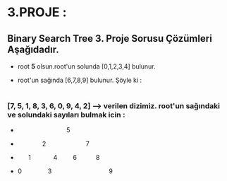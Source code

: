 # **3.PROJE :** 

## Binary Search Tree 3. Proje Sorusu Çözümleri Aşağıdadır.

- root **5** olsun.root'un solunda [0,1,2,3,4] bulunur. 

- root'un sağında [6,7,8,9] bulunur. Şöyle ki : <br><br>

###  [7, 5, 1, 8, 3, 6, 0, 9, 4, 2] --> verilen dizimiz. root'un sağındaki ve solundaki sayıları bulmak icin :

- &nbsp; &nbsp; &nbsp; &nbsp; &nbsp; &nbsp; &nbsp; &nbsp; &nbsp;  &nbsp; &nbsp; &nbsp;  &nbsp; &nbsp; 5 
- &nbsp; &nbsp; &nbsp; &nbsp; &nbsp; &nbsp;  &nbsp;  2           &nbsp; &nbsp; &nbsp; &nbsp; &nbsp;  &nbsp; &nbsp; &nbsp; &nbsp; &nbsp; &nbsp; 7 
- &nbsp; &nbsp; &nbsp; 1    &nbsp; &nbsp; &nbsp; &nbsp; &nbsp; &nbsp; 4             &nbsp; &nbsp; &nbsp; &nbsp; 6                 &nbsp; &nbsp; &nbsp; &nbsp; &nbsp; 8      

- 0  &nbsp; &nbsp; &nbsp; &nbsp; &nbsp; &nbsp; &nbsp; 3 &nbsp; &nbsp; &nbsp; &nbsp; &nbsp; &nbsp; &nbsp; &nbsp; &nbsp; &nbsp; &nbsp; &nbsp; &nbsp; &nbsp; &nbsp; &nbsp; 9

